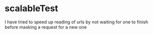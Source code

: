 # scalableTest

I have tried to speed up reading of urls by not waiting for one to finish before masking a request for a new one  
